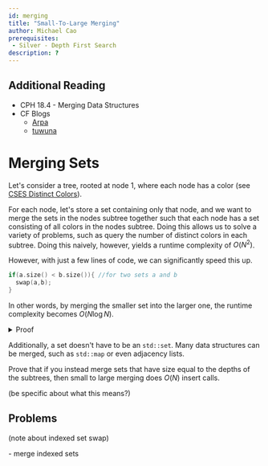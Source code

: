 ```yaml
---
id: merging
title: "Small-To-Large Merging"
author: Michael Cao
prerequisites: 
 - Silver - Depth First Search
description: ?
---
```


## Additional Reading

  - CPH 18.4 - Merging Data Structures
  - CF Blogs
    - [Arpa](https://codeforces.com/blog/entry/44351)
    - [tuwuna](https://codeforces.com/blog/entry/67696)

# Merging Sets

Let's consider a tree, rooted at node $1$, where each node has a color (see [CSES Distinct Colors](https://cses.fi/problemset/task/1139)). 

For each node, let's store a set containing only that node, and we want to merge the sets in the nodes subtree together such that each node has a set consisting of all colors in the nodes subtree. Doing this allows us to solve a variety of problems, such as query the number of distinct colors in each subtree. Doing this naively, however, yields a runtime complexity of $O(N^2)$. 

However, with just a few lines of code, we can significantly speed this up.
```cpp
if(a.size() < b.size()){ //for two sets a and b
  swap(a,b);
}
```  
In other words, by merging the smaller set into the larger one, the runtime complexity becomes $O(N\log N).$

<details>
<summary> Proof </summary>

When merging two sets, you move from the smaller set to the larger set. If the size of the smaller set is $X$, then the size of the resulting set is at least $2X$. Thus, an element that has been moved $Y$ times will be in a set of size $2^Y$, and since the maximum size of a set is $N$ (the root), each element will be moved at most $O(\log N$) times leading to a total complexity of $O(N\log N)$.
</details>

Additionally, a set doesn't have to be an `std::set`. Many data structures can be merged, such as `std::map` or even adjacency lists. 

<info-block title="Challenge">

Prove that if you instead merge sets that have size equal to the depths of the subtrees, then small to large merging does $O(N)$ insert calls.

(be specific about what this means?)

</info-block>

## Problems

(note about indexed set swap)

<problems-list>
    <problem name="Distinct Colors" cses="1139" difficulty="Easy" tags={["Merging"]}>
    </problem>
    <problem name="Lomsat gelral" cf="contest/600/problem/E" difficulty="Normal" tags={["Merging"]}>
    </problem>
    <problem name="Plat - Disruption" usaco="842" difficulty="Hard" tags={["Merging"]}>
    </problem>
    <problem name="Plat - Promotion Counting" usaco="696" difficulty="Hard" tags={["Merging"]}>
      - merge indexed sets
    </problem>
</problems-list>